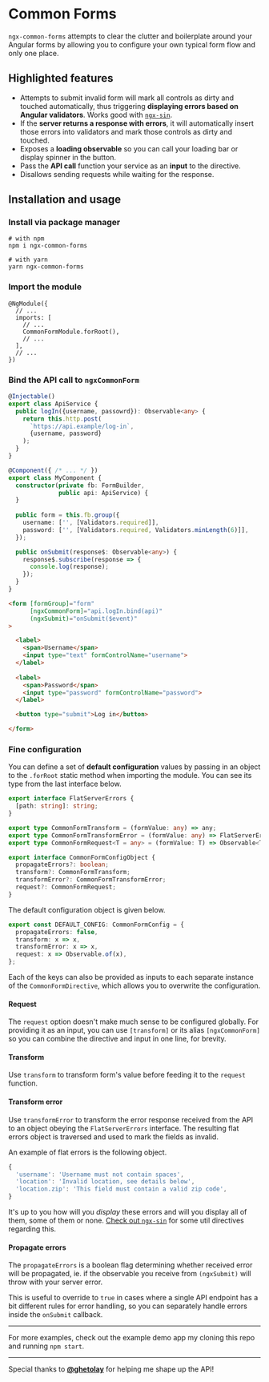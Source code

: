 # Common Forms

`ngx-common-forms` attempts to clear the clutter and boilerplate around your Angular forms by allowing you to configure your own typical form flow and only one place.

## Highlighted features

- Attempts to submit invalid form will mark all controls as dirty and touched automatically, thus triggering **displaying errors based on Angular validators**. Works good with [`ngx-sin`](https://github.com/lazarljubenovic/ngx-sin).
- If the **server returns a response with errors**, it will automatically insert those errors into validators and mark those controls as dirty and touched.
- Exposes a **loading observable** so you can call your loading bar or display spinner in the button.
- Pass the **API call** function your service as an **input** to the directive.
- Disallows sending requests while waiting for the response.

## Installation and usage

### Install via package manager

```
# with npm
npm i ngx-common-forms
 
# with yarn
yarn ngx-common-forms
```

### Import the module

```
@NgModule({
  // ...
  imports: [
    // ...
    CommonFormModule.forRoot(),
    // ...
  ],
  // ...
})
```

### Bind the API call to `ngxCommonForm`

```typescript
@Injectable()
export class ApiService {
  public logIn({username, passowrd}): Observable<any> {
    return this.http.post(
      `https://api.example/log-in`,
      {username, password}
    );
  }
}
```

```typescript
@Component({ /* ... */ })
export class MyComponent {
  constructor(private fb: FormBuilder,
              public api: ApiService) {
  }
  
  public form = this.fb.group({
    username: ['', [Validators.required]],
    password: ['', [Validators.required, Validators.minLength(6)]],
  });

  public onSubmit(response$: Observable<any>) {
    response$.subscribe(response => {
      console.log(response);
    });
  }
}
```

```html
<form [formGroup]="form"
      [ngxCommonForm]="api.logIn.bind(api)"
      (ngxSubmit)="onSubmit($event)"
>

  <label>
    <span>Username</span>
    <input type="text" formControlName="username">
  </label>
  
  <label>
    <span>Password</span>
    <input type="password" formControlName="password">
  </label>

  <button type="submit">Log in</button>

</form>
```

### Fine configuration

You can define a set of **default configuration** values by passing in an object to the `.forRoot` static method when importing the module. You can see its type from the last interface below.

```typescript
export interface FlatServerErrors {
  [path: string]: string;
}

export type CommonFormTransform = (formValue: any) => any;
export type CommonFormTransformError = (formValue: any) => FlatServerErrors;
export type CommonFormRequest<T = any> = (formValue: T) => Observable<T>;

export interface CommonFormConfigObject {
  propagateErrors?: boolean;
  transform?: CommonFormTransform;
  transformError?: CommonFormTransformError;
  request?: CommonFormRequest;
}
```

The default configuration object is given below.

```typescript
export const DEFAULT_CONFIG: CommonFormConfig = {
  propagateErrors: false,
  transform: x => x,
  transformError: x => x,
  request: x => Observable.of(x),
};
```

Each of the keys can also be provided as inputs to each separate instance of the `CommonFormDirective`, which allows you to overwrite the configuration.

#### Request

The `request` option doesn't make much sense to be configured globally. For providing it as an input, you can use `[transform]` or its alias `[ngxCommonForm]` so you can combine the directive and input in one line, for brevity.


#### Transform

Use `transform` to transform form's value before feeding it to the `request` function.
 
#### Transform error

Use `transformError` to transform the error response received from the API to an object obeying the `FlatServerErrors` interface. The resulting flat errors object is traversed and used to mark the fields as invalid.

An example of flat errors is the following object.

```js
{
  'username': 'Username must not contain spaces',
  'location': 'Invalid location, see details below',
  'location.zip': 'This field must contain a valid zip code',
}
```

It's up to you how will you _display_ these errors and will you display all of them, some of them or none. [Check out `ngx-sin`](https://github.com/lazarljubenovic/ngx-sin) for some util directives regarding this.

#### Propagate errors

The `propagateErrors` is a boolean flag determining whether received error will be propagated, ie. if the observable you receive from `(ngxSubmit)` will throw with your server error. 

This is useful to override to `true` in cases where a single API endpoint has a bit different rules for error handling, so you can separately handle errors inside the `onSubmit` callback.

---

For more examples, check out the example demo app my cloning this repo and running `npm start`.

---

Special thanks to [**@ghetolay**](https://github.com/ghetolay) for helping me shape up the API!
